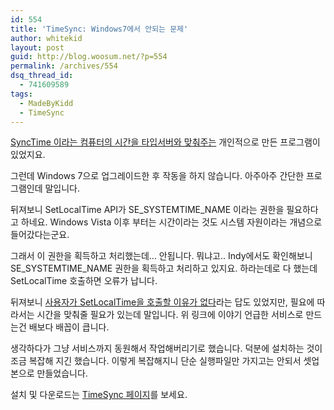 ```yaml
---
id: 554
title: 'TimeSync: Windows7에서 안되는 문제'
author: whitekid
layout: post
guid: http://blog.woosum.net/?p=554
permalink: /archives/554
dsq_thread_id:
  - 741609589
tags:
  - MadeByKidd
  - TimeSync
---
```

[SyncTime 이라는 컴퓨터의 시간을 타입서버와 맞춰주는][1] 개인적으로 만든 프로그램이 있었지요.

그런데 Windows 7으로 업그레이드한 후 작동을 하지 않습니다. 아주아주 간단한 프로그램인데 말입니다.

뒤져보니 SetLocalTime API가 SE\_SYSTEMTIME\_NAME 이라는 권한을 필요하다고 하네요. Windows Vista 이후 부터는 시간이라는 것도 시스템 자원이라는 개념으로 들어갔다는군요.

그래서 이 권한을 획득하고 처리했는데... 안됩니다. 뭐냐고.. Indy에서도 확인해보니 SE\_SYSTEMTIME\_NAME 권한을 획득하고 처리하고 있지요. 하라는데로 다 했는데 SetLocalTime 호출하면 오류가 납니다.

뒤져보니 [사용자가 SetLocalTime을 호출할 이유가 없다][2]라는 답도 있었지만, 필요에 따라서는 시간을 맞춰줄 필요가 있는데 말입니다. 위 링크에 이야기 언급한 서비스로 만드는건 배보다 배꼽이 큽니다.

생각하다가 그냥 서비스까지 동원해서 작업해버리기로 했습니다. 덕분에 설치하는 것이 조금 복잡해 지긴 했습니다. 이렇게 복잡해지니 단순 실행파일만 가지고는 안되서 셋업본으로 만들었습니다.

설치 및 다운로드는 [TimeSync 페이지][3]를 보세요.

 [1]: /2010/03/%ec%8b%9c%ea%b0%84-%eb%8f%99%ea%b8%b0%ed%99%94%ed%95%98%ea%b8%b0/
 [2]: http://www.codeguru.com/forum/showpost.php?p=1757580&postcount=6
 [3]: /timesync